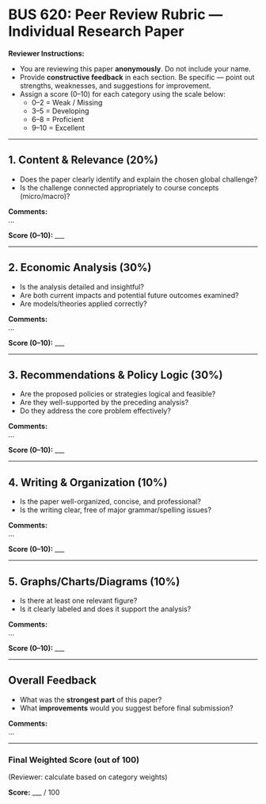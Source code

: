 # BUS 620: Peer Review Rubric — Individual Research Paper

**Reviewer Instructions:**  
- You are reviewing this paper **anonymously**. Do not include your name.  
- Provide **constructive feedback** in each section. Be specific — point out strengths, weaknesses, and suggestions for improvement.  
- Assign a score (0–10) for each category using the scale below:  
  - 0–2 = Weak / Missing  
  - 3–5 = Developing  
  - 6–8 = Proficient  
  - 9–10 = Excellent  

---

## 1. Content & Relevance (20%)  
- Does the paper clearly identify and explain the chosen global challenge?  
- Is the challenge connected appropriately to course concepts (micro/macro)?  

**Comments:**  
...  

**Score (0–10):** ___  

---

## 2. Economic Analysis (30%)  
- Is the analysis detailed and insightful?  
- Are both current impacts and potential future outcomes examined?  
- Are models/theories applied correctly?  

**Comments:**  
...  

**Score (0–10):** ___  

---

## 3. Recommendations & Policy Logic (30%)  
- Are the proposed policies or strategies logical and feasible?  
- Are they well-supported by the preceding analysis?  
- Do they address the core problem effectively?  

**Comments:**  
...  

**Score (0–10):** ___  

---

## 4. Writing & Organization (10%)  
- Is the paper well-organized, concise, and professional?  
- Is the writing clear, free of major grammar/spelling issues?  

**Comments:**  
...  

**Score (0–10):** ___  

---

## 5. Graphs/Charts/Diagrams (10%)  
- Is there at least one relevant figure?  
- Is it clearly labeled and does it support the analysis?  

**Comments:**  
...  

**Score (0–10):** ___  

---

## Overall Feedback  
- What was the **strongest part** of this paper?  
- What **improvements** would you suggest before final submission?  

**Comments:**  
...  

---

### Final Weighted Score (out of 100)  
(Reviewer: calculate based on category weights)  

**Score:** ___ / 100  
